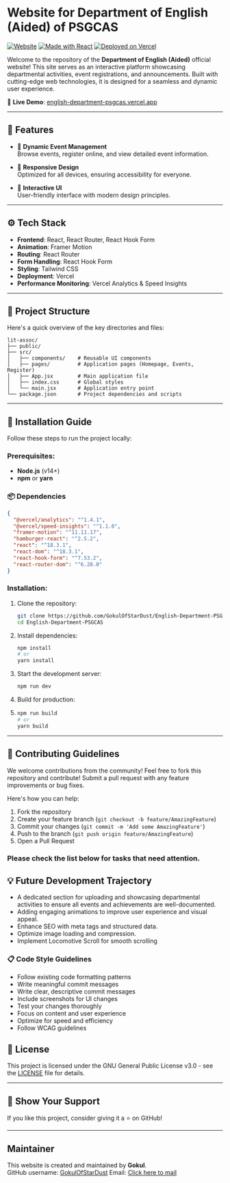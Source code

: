 # Website for Department of English (Aided) of PSGCAS

[![Website](https://img.shields.io/website?down_color=red&down_message=offline&up_color=green&up_message=online&url=https%3A%2F%2Fenglish-department-psgcas.vercel.app)](https://english-department-psgcas.vercel.app)
[![Made with React](https://img.shields.io/badge/Made%20with-React-blue)](https://reactjs.org/)
[![Deployed on Vercel](https://img.shields.io/badge/Deployed%20on-Vercel-black)](https://vercel.com)

Welcome to the repository of the **Department of English (Aided)** official website! This site serves as an interactive platform showcasing departmental activities, event registrations, and announcements. Built with cutting-edge web technologies, it is designed for a seamless and dynamic user experience.

🔗 **Live Demo**: [english-department-psgcas.vercel.app](https://english-department-psgcas.vercel.app)

---

## 🎯 Features

- 🏫 **Dynamic Event Management**  
  Browse events, register online, and view detailed event information.

- 🎨 **Responsive Design**  
  Optimized for all devices, ensuring accessibility for everyone.

- 🚀 **Interactive UI**  
  User-friendly interface with modern design principles.

---

## ⚙️ Tech Stack

- **Frontend**: React, React Router, React Hook Form
- **Animation**: Framer Motion
- **Routing**: React Router
- **Form Handling**: React Hook Form
- **Styling**: Tailwind CSS
- **Deployment**: Vercel
- **Performance Monitoring**: Vercel Analytics & Speed Insights

---

## 📂 Project Structure

Here's a quick overview of the key directories and files:

```plaintext
lit-assoc/
├── public/
├── src/
│   ├── components/    # Reusable UI components
│   ├── pages/         # Application pages (Homepage, Events, Register)
│   ├── App.jsx        # Main application file
│   ├── index.css      # Global styles
│   └── main.jsx       # Application entry point
└── package.json       # Project dependencies and scripts
```

---

## 🚀 Installation Guide

Follow these steps to run the project locally:

### Prerequisites:

- **Node.js** (v14+)
- **npm** or **yarn**

### 📦 Dependencies

```json
{
  "@vercel/analytics": "^1.4.1",
  "@vercel/speed-insights": "^1.1.0",
  "framer-motion": "^11.11.17",
  "hamburger-react": "^2.5.2",
  "react": "^18.3.1",
  "react-dom": "^18.3.1",
  "react-hook-form": "^7.53.2",
  "react-router-dom": "^6.28.0"
}
```

### Installation:

1. Clone the repository:

   ```bash
   git clone https://github.com/GokulOfStarDust/English-Department-PSGCAS.git
   cd English-Department-PSGCAS
   ```

2. Install dependencies:

   ```bash
   npm install
   # or
   yarn install
   ```

3. Start the development server:

   ```bash
   npm run dev
   ```

4. Build for production:
5. ```bash
   npm run build
   # or
   yarn build
   ```

---

## 🤝 Contributing Guidelines

We welcome contributions from the community!
Feel free to fork this repository and contribute! Submit a pull request with any feature improvements or bug fixes.

Here's how you can help:

1. Fork the repository
2. Create your feature branch (`git checkout -b feature/AmazingFeature`)
3. Commit your changes (`git commit -m 'Add some AmazingFeature'`)
4. Push to the branch (`git push origin feature/AmazingFeature`)
5. Open a Pull Request

### Please check the list below for tasks that need attention.

## 💡 Future Development Trajectory

- A dedicated section for uploading and showcasing departmental activities to ensure all events and achievements are well-documented.
- Adding engaging animations to improve user experience and visual appeal.
- Enhance SEO with meta tags and structured data.
- Optimize image loading and compression.
- Implement Locomotive Scroll for smooth scrolling

### 📋 Code Style Guidelines

- Follow existing code formatting patterns
- Write meaningful commit messages
- Write clear, descriptive commit messages
- Include screenshots for UI changes
- Test your changes thoroughly
- Focus on content and user experience
- Optimize for speed and efficiency
- Follow WCAG guidelines

## 📄 License

This project is licensed under the GNU General Public License v3.0 - see the [LICENSE](LICENSE) file for details.

---

## 🖤 Show Your Support

If you like this project, consider giving it a ⭐️ on GitHub!

---

## Maintainer

This website is created and maintained by **Gokul**.  
GitHub username: [GokulOfStarDust](https://github.com/GokulOfStarDust)
Email: [Click here to mail](mailto:gokulgopalan18@gmail.com)

